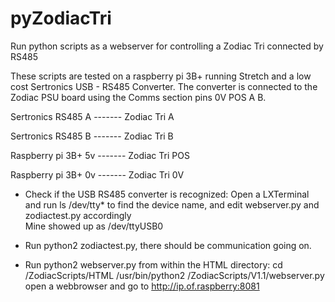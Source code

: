 # pyZodiacTri
Run python scripts as a webserver for controlling a Zodiac Tri connected by RS485


These scripts are tested on a raspberry pi 3B+ running Stretch and a low cost Sertronics USB - RS485 Converter.
The converter is connected to the Zodiac PSU board using the Comms section pins 0V POS A B.

Sertronics RS485 A	-------		Zodiac Tri A

Sertronics RS485 B	------- 	Zodiac Tri B

Raspberry pi 3B+ 5v	-------		Zodiac Tri POS

Raspberry pi 3B+ 0v	-------		Zodiac Tri 0V


- Check if the USB RS485 converter is recognized:
	Open a LXTerminal and run ls /dev/tty* to find the device name, and edit webserver.py 
	and zodiactest.py accordingly	
	Mine showed up as /dev/ttyUSB0

- Run python2 zodiactest.py, there should be communication going on.

- Run python2 webserver.py from within the HTML directory:
	cd /ZodiacScripts/HTML
	/usr/bin/python2 /ZodiacScripts/V1.1/webserver.py
	open a webbrowser and go to http://ip.of.raspberry:8081



